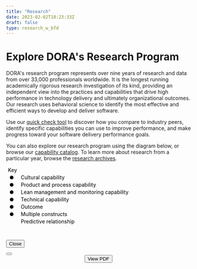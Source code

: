 ```yaml
---
title: "Research"
date: 2023-02-02T18:23:33Z
draft: false
type: research_w_bfd
---
```


# Explore DORA's Research Program
DORA's research program represents over nine years of research and data from over 33,000 professionals worldwide. It is the longest running academically rigorous research investigation of its kind, providing an independent view into the practices and capabilities that drive high performance in technology delivery and ultimately organizational outcomes. Our research uses behavioral science to identify the most effective and efficient ways to develop and deliver software.

Use our [quick check tool](/quickcheck/) to discover how you compare to industry peers, identify specific capabilities you can use to improve performance, and make progress toward your software delivery performance goals.

You can also explore our research program using the diagram below, or browse our [capability catalog](/devops-capabilities/). To learn more about research from a particular year, browse the [research archives](/research/archives/).

<link href="https://www.gstatic.com/glue/latest/hercules.min.css" rel="stylesheet">
<link href="https://www.gstatic.com/glue/v21_0/glue.min.css" rel="stylesheet">
<link href="/css/quickcheck.css" rel="stylesheet">
<link href="/css/research.css" rel="stylesheet">
<script src="https://www.gstatic.com/glue/v20_0/glue-detect.min.js"></script>
<script src="https://d3js.org/d3.v5.min.js"></script>
<section class="hero fullbleed-background">
    <div class="h-c-page text-left">
        <div id="bfd"></div>
        <svg id="key" width="100%" height="170">
            <text x="5" y="15" class="bfd-title">Key</text>
            <circle r="5" cx="15" cy="30" class="bfd-circle cultural"></circle>
            <text x="40" y="35" class="bfd-text">Cultural capability</text>
            <circle r="5" cx="15" cy="50" class="bfd-circle process"></circle>
            <text x="40" y="55" class="bfd-text">Product and process capability</text>
            <circle r="5" cx="15" cy="70" class="bfd-circle management"></circle>
            <text x="40" y="75" class="bfd-text">Lean management and monitoring capability</text>
            <circle r="5" cx="15" cy="90" class="bfd-circle technical"></circle>
            <text x="40" y="95" class="bfd-text">Technical capability</text>
            <circle r="5" cx="15" cy="110" class="bfd-circle outcome"></circle>
            <text x="40" y="115" class="bfd-text outcome-text">Outcome</text>
            <circle r="5" cx="15" cy="130" class="bfd-circle transparent"></circle>
            <text x="40" y="135" class="bfd-text">Multiple constructs</text>
            <text x="11.7" y="134" class="plus">+</text>
            <path id="key-link" class="link" d="M0 150 l20 0 m15 0" marker-end="url(#arrow)"></path>
            <text x="40" y="155" class="bfd-text">Predictive relationship</text>
        </svg>
        <div id="modal" class="glue-modal text-center" role="dialog" aria-modal="true" aria-labelledby="modal-label"
            aria-describedby="modal-content">
            <div class="wrapper">
                <h2 id="modal-label" class="glue-headline glue-headline--one"></h2>
                <div id="modal-content" class="glue-mod-mt-std"></div>
                <p class="modal-close-wrapper">
                    <button id="modal-close" class="glue-button h-c-button--secondary modal-close">Close</button>
                </p>
                <button class="glue-modal__close-btn"></button>
            </div>
        </div>
    </div>
</section>
<script src="https://www.gstatic.com/external_hosted/hammerjs/v2_0_2/hammer.min.js"></script>
<script src="https://www.gstatic.com/glue/v21_0/glue-vanilla.min.js"></script>
<script src="/js/research.js"></script>

<div style="text-align:center"><a href="/pdf/big_friendly_diagram.pdf" target="_blank"><button>View PDF</button></a></div>
